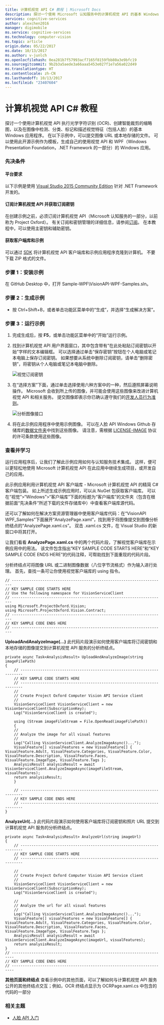 ```yaml
---
title: 计算机视觉 API C# 教程 | Microsoft Docs
description: 探讨一个使用 Microsoft 认知服务中的计算机视觉 API 的基本 Windows 应用。 执行 OCR，创建缩略图，并处理图像中的视觉特征。
services: cognitive-services
author: alexchen2016
manager: digimobile
ms.service: cognitive-services
ms.technology: computer-vision
ms.topic: article
origin.date: 05/22/2017
ms.date: 10/13/2017
ms.author: v-junlch
ms.openlocfilehash: 0ea281b7f57993acf7165f8159fbb80a3e9bfc19
ms.sourcegitcommit: 9b2b3a5aede3a66aaa5453e027f1e7a56a022d49
ms.translationtype: HT
ms.contentlocale: zh-CN
ms.lasthandoff: 10/13/2017
ms.locfileid: "23407604"
---
```

# <a name="computer-vision-api-c35-tutorial"></a>计算机视觉 API C&#35; 教程

探讨一个使用计算机视觉 API 执行光学字符识别 (OCR)、创建智能裁剪的缩略图，以及在图像中检测、分类、标记和描述视觉特征（包括人脸）的基本 Windows 应用程序。 在以下示例中，可以提交图像 URL 或本地存储的文件。 可以使用此开源示例作为模板，生成自己的使用视觉 API 和 WPF（Windows Presentation Foundation，.NET Framework 的一部分）的 Windows 应用。

### <a name="Prerequisites">先决条件</a>

#### <a name="platform-requirements"></a>平台要求

以下示例是使用 [Visual Studio 2015 Community Edition](https://www.visualstudio.com/products/visual-studio-community-vs) 针对 .NET Framework 开发的。 

#### <a name="subscribe-to-computer-vision-api-and-get-a-subscription-key"></a>订阅计算机视觉 API 并获取订阅密钥 

在创建示例之前，必须订阅计算机视觉 API（Microsoft 认知服务的一部分，以前称为 Project Oxford）。 有关订阅和密钥管理的详细信息，请参阅[订阅](/cognitive-services/)。 在本教程中，可以使用主密钥和辅助密钥。 

#### <a name="get-the-client-library-and-example"></a>获取客户端库和示例

可以通过 [SDK](https://www.github.com/microsoft/cognitive-vision-windows) 将计算机视觉 API 客户端库和示例应用程序克隆到计算机。 不要下载 ZIP 格式的文件。

### <a name="Step1">步骤 1：安装示例</a>

在 GitHub Desktop 中，打开 Sample-WPF\VisionAPI-WPF-Samples.sln。

### <a name="Step2">步骤 2：生成示例</a>

- 按 Ctrl+Shift+B，或者单击功能区菜单中的“生成”，并选择“生成解决方案”。

### <a name="Step3">步骤 3：运行示例</a>

1. 完成生成后，按 **F5**，或单击功能区菜单中的“开始”运行示例。
2. 找到计算机视觉 API 用户界面窗口，其中包含带有“在此处粘贴订阅密钥以开始”字样的文本编辑框。
可以选择通过单击“保存密钥”按钮在个人电脑或笔记本电脑上保存订阅密钥。 如果想要从系统中删除订阅密钥，请单击“删除密钥”，将密钥从个人电脑或笔记本电脑中删除。

    ![视觉订阅密钥](../Images/Vision_UI_Subscription.PNG)

3. 在“选择方案”下面，通过单击选择使用六种方案中的一种，然后遵照屏幕说明操作。 Microsoft 会收到所上传的图像，并可能会使用这些图像来改进计算机视觉 API 和相关服务。 提交图像即表示你已确认遵守我们的[开发人员行为准则](https://azure.microsoft.com/en-us/support/legal/developer-code-of-conduct/)。

    ![分析图像接口](../Images/Analyze_Image_Example.PNG)

4. 将在此示例应用程序中使用示例图像。 可以在人脸 API Windows Github 存储库的[数据文件夹](https://github.com/Microsoft/Cognitive-Face-Windows/tree/master/Data)中找到这些图像。 请注意，需根据 [LICENSE-IMAGE](https://github.com/Microsoft/Cognitive-Face-Windows/blob/master/LICENSE-IMAGE.md) 协议的许可条款使用这些图像。

### <a name="Review">查看并学习</a>

运行应用程序后，让我们了解此示例应用如何与认知服务技术集成。 这样，便可以更轻松地使用 Microsoft 计算机视觉 API 在此应用中继续生成项目，或开发自己的应用。

此示例应用利用计算机视觉 API 客户端库 - Microsoft 计算机视觉 API 的精简 C# 客户端包装。 如上所述生成示例应用时，可以从 NuGet 包获取客户端库。 可以在“视觉”>“Windows”>“客户端库”下面的标题为“客户端库”的文件夹（包含在根据前面“先决条件”所述下载的文件存储库中）中查看客户端库源代码。

还可以了解如何在解决方案资源管理器中使用客户端库代码：在“VisionAPI WPF_Samples”下面展开“AnalyzePage.xaml”，找到用于将图像提交到图像分析终结点的“AnalyzePage.xaml.cs”。 双击 .xaml.cs 文件，在 Visual Studio 的新窗口中将其打开。

让我们看看 **AnalyzePage.xaml.cs** 中的两个代码片段，了解视觉客户端库在示例应用中的用法。 该文件包含指出“KEY SAMPLE CODE STARTS HERE”和“KEY SAMPLE CODE ENDS HERE”的代码注释，可帮助找到下面重现的代码片段。

分析终结点可将图像 URL 或二进制图像数据（八位字节流格式）作为输入进行处理。 首先，查找一条可让你使用视觉客户端库的 using 指令。

```
// ----------------------------------------------------------------------
// KEY SAMPLE CODE STARTS HERE
// Use the following namespace for VisionServiceClient 
// ---------------------------------------------------------------------- 
using Microsoft.ProjectOxford.Vision; 
using Microsoft.ProjectOxford.Vision.Contract; 
// ----------------------------------------------------------------------
// KEY SAMPLE CODE ENDS HERE 
// ----------------------------------------------------------------------
```
**UploadAndAnalyzeImage(...)** 此代码片段演示如何使用客户端库将订阅密钥和本地存储的图像提交到计算机视觉 API 服务的分析终结点。

```
private async Task<AnalysisResult> UploadAndAnalyzeImage(string imageFilePath)
{
    // -----------------------------------------------------------------------
    // KEY SAMPLE CODE STARTS HERE
    // -----------------------------------------------------------------------  
    //
    // Create Project Oxford Computer Vision API Service client
    //
    VisionServiceClient VisionServiceClient = new VisionServiceClient(SubscriptionKey);
    Log("VisionServiceClient is created");
    
    using (Stream imageFileStream = File.OpenRead(imageFilePath))
    {
    //
    // Analyze the image for all visual features
    //
    Log("Calling VisionServiceClient.AnalyzeImageAsync()...");
    VisualFeature[] visualFeatures = new VisualFeature[] { VisualFeature.Adult, VisualFeature.Categories, VisualFeature.Color, VisualFeature.Description, VisualFeature.Faces, VisualFeature.ImageType, VisualFeature.Tags };
    AnalysisResult analysisResult = await VisionServiceClient.AnalyzeImageAsync(imageFileStream, visualFeatures);
    return analysisResult;
    }
    
    // -----------------------------------------------------------------------
    // KEY SAMPLE CODE ENDS HERE
    // -----------------------------------------------------------------------
}
```
**AnalyzeUrl(...)** 此代码片段演示如何使用客户端库将订阅密钥和照片 URL 提交到计算机视觉 API 服务的分析终结点。

```
private async Task<AnalysisResult> AnalyzeUrl(string imageUrl)
{
    // -----------------------------------------------------------------------
    // KEY SAMPLE CODE STARTS HERE
    // -----------------------------------------------------------------------
    
    //
    // Create Project Oxford Computer Vision API Service client
    //
    VisionServiceClient VisionServiceClient = new VisionServiceClient(SubscriptionKey);
    Log("VisionServiceClient is created");
    
    //
    // Analyze the url for all visual features
    //
    Log("Calling VisionServiceClient.AnalyzeImageAsync()...");
    VisualFeature[] visualFeatures = new VisualFeature[] { VisualFeature.Adult, VisualFeature.Categories, VisualFeature.Color, VisualFeature.Description, VisualFeature.Faces, VisualFeature.ImageType, VisualFeature.Tags };
    AnalysisResult analysisResult = await VisionServiceClient.AnalyzeImageAsync(imageUrl, visualFeatures);
    return analysisResult;
}
// -----------------------------------------------------------------------
// KEY SAMPLE CODE ENDS HERE
// -----------------------------------------------------------------------
```
**其他页面和终结点** 查看示例中的其他页面，可以了解如何与计算机视觉 API 服务公开的其他终结点交互；例如，OCR 终结点显示为 OCRPage.xaml.cs 中包含的代码的一部分 

### <a name="Related">相关主题</a>
 - [人脸 API 入门](../../Face/Tutorials/FaceAPIinCSharpTutorial.md)
 
 



